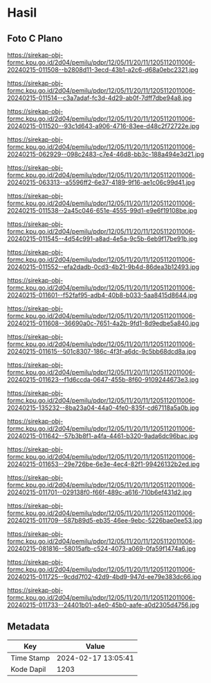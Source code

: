 # Hasil

## Foto C Plano

https://sirekap-obj-formc.kpu.go.id/2d04/pemilu/pdpr/12/05/11/20/11/1205112011006-20240215-011508--b2808d11-3ecd-43b1-a2c6-d68a0ebc2321.jpg

https://sirekap-obj-formc.kpu.go.id/2d04/pemilu/pdpr/12/05/11/20/11/1205112011006-20240215-011514--c3a7adaf-fc3d-4d29-ab0f-7dff7dbe94a8.jpg

https://sirekap-obj-formc.kpu.go.id/2d04/pemilu/pdpr/12/05/11/20/11/1205112011006-20240215-011520--93c1d643-a906-4716-83ee-d48c2f72722e.jpg

https://sirekap-obj-formc.kpu.go.id/2d04/pemilu/pdpr/12/05/11/20/11/1205112011006-20240215-062929--098c2483-c7e4-46d8-bb3c-188a494e3d21.jpg

https://sirekap-obj-formc.kpu.go.id/2d04/pemilu/pdpr/12/05/11/20/11/1205112011006-20240215-063313--a5596ff2-6e37-4189-9f16-ae1c06c99d41.jpg

https://sirekap-obj-formc.kpu.go.id/2d04/pemilu/pdpr/12/05/11/20/11/1205112011006-20240215-011538--2a45c046-651e-4555-99d1-e9e6f19108be.jpg

https://sirekap-obj-formc.kpu.go.id/2d04/pemilu/pdpr/12/05/11/20/11/1205112011006-20240215-011545--4d54c991-a8ad-4e5a-9c5b-6eb9f17be91b.jpg

https://sirekap-obj-formc.kpu.go.id/2d04/pemilu/pdpr/12/05/11/20/11/1205112011006-20240215-011552--efa2dadb-0cd3-4b21-9b4d-86dea3b12493.jpg

https://sirekap-obj-formc.kpu.go.id/2d04/pemilu/pdpr/12/05/11/20/11/1205112011006-20240215-011601--f52faf95-adb4-40b8-b033-5aa8415d8644.jpg

https://sirekap-obj-formc.kpu.go.id/2d04/pemilu/pdpr/12/05/11/20/11/1205112011006-20240215-011608--36690a0c-7651-4a2b-9fd1-8d9edbe5a840.jpg

https://sirekap-obj-formc.kpu.go.id/2d04/pemilu/pdpr/12/05/11/20/11/1205112011006-20240215-011615--501c8307-186c-4f3f-a6dc-9c5bb68dcd8a.jpg

https://sirekap-obj-formc.kpu.go.id/2d04/pemilu/pdpr/12/05/11/20/11/1205112011006-20240215-011623--f1d6ccda-0647-455b-8f60-9109244673e3.jpg

https://sirekap-obj-formc.kpu.go.id/2d04/pemilu/pdpr/12/05/11/20/11/1205112011006-20240215-135232--8ba23a04-44a0-4fe0-835f-cd67118a5a0b.jpg

https://sirekap-obj-formc.kpu.go.id/2d04/pemilu/pdpr/12/05/11/20/11/1205112011006-20240215-011642--57b3b8f1-a4fa-4461-b320-9ada6dc96bac.jpg

https://sirekap-obj-formc.kpu.go.id/2d04/pemilu/pdpr/12/05/11/20/11/1205112011006-20240215-011653--29e726be-6e3e-4ec4-82f1-99426132b2ed.jpg

https://sirekap-obj-formc.kpu.go.id/2d04/pemilu/pdpr/12/05/11/20/11/1205112011006-20240215-011701--029138f0-f66f-489c-a616-710b6ef431d2.jpg

https://sirekap-obj-formc.kpu.go.id/2d04/pemilu/pdpr/12/05/11/20/11/1205112011006-20240215-011709--587b89d5-eb35-46ee-9ebc-5226bae0ee53.jpg

https://sirekap-obj-formc.kpu.go.id/2d04/pemilu/pdpr/12/05/11/20/11/1205112011006-20240215-081816--58015afb-c524-4073-a069-0fa59f1474a6.jpg

https://sirekap-obj-formc.kpu.go.id/2d04/pemilu/pdpr/12/05/11/20/11/1205112011006-20240215-011725--9cdd7f02-42d9-4bd9-947d-ee79e383dc66.jpg

https://sirekap-obj-formc.kpu.go.id/2d04/pemilu/pdpr/12/05/11/20/11/1205112011006-20240215-011733--24401b01-a4e0-45b0-aafe-a0d2305d4756.jpg


## Metadata

| Key        | Value               |
| ---------- | ------------------- |
| Time Stamp | 2024-02-17 13:05:41 |
| Kode Dapil | 1203                |



